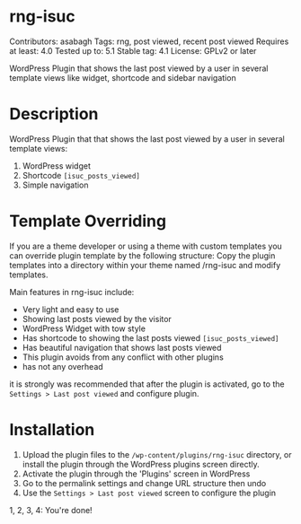 # rng-isuc
Contributors: asabagh
Tags: rng, post viewed, recent post viewed
Requires at least: 4.0
Tested up to: 5.1
Stable tag: 4.1
License: GPLv2 or later

WordPress Plugin that shows the last post viewed by a user in several template views like widget, shortcode and sidebar navigation

# Description

WordPress Plugin that that shows the last post viewed by a user in several template views:
1. WordPress widget
2. Shortcode `[isuc_posts_viewed]`
3. Simple navigation

# Template Overriding
If you are a theme developer or using a theme with custom templates you can override plugin template by the following structure:
Copy the plugin templates into a directory within your theme named /rng-isuc and modify templates.

Main features in rng-isuc include:

*    Very light and easy to use
*    Showing last posts viewed by the visitor
*    WordPress Widget with tow style
*    Has shortcode to showing the last posts viewed `[isuc_posts_viewed]`
*    Has beautiful navigation that shows last posts viewed
*    This plugin avoids from any conflict with other plugins
*    has not any overhead

it is strongly was recommended that after the plugin is activated, go to the `Settings > Last post viewed` and configure plugin.

# Installation

1. Upload the plugin files to the `/wp-content/plugins/rng-isuc` directory, or install the plugin through the WordPress plugins screen directly.
2. Activate the plugin through the 'Plugins' screen in WordPress
3. Go to the permalink settings and change URL structure then undo
4. Use the `Settings > Last post viewed` screen to configure the plugin

1, 2, 3, 4: You're done!
